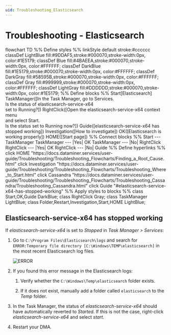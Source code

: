 ```yaml
---
uid: Troubleshooting_Elasticsearch
---
```


# Troubleshooting - Elasticsearch

<div class="mermaid">
flowchart TD
%% Define styles %%
linkStyle default stroke:#cccccc
classDef LightBlue fill:#9DDAF5,stroke:#000070,stroke-width:0px, color:#1E5179;
classDef Blue fill:#4BAEEA,stroke:#000070,stroke-width:0px, color:#FFFFFF;
classDef DarkBlue fill:#1E5179,stroke:#000070,stroke-width:0px, color:#FFFFFF;
classDef DarkGray fill:#58595B,stroke:#000070,stroke-width:0px, color:#FFFFFF;
classDef Gray fill:#999999,stroke:#000070,stroke-width:0px, color:#FFFFFF;
classDef LightGray fill:#DDDDDD,stroke:#000070,stroke-width:0px, color:#1E5179;
%% Define blocks %%
Start[Elasticsearch]
TaskManager([In the Task Manager, go to Services. <br>Is the status of elasticsearch-service-x64 <br> set to Running?])
RightClick([Open the elasticsearch-service-x64 context menu <br>and select Start. <br>Is the status set to Running now?])
Guide([elasticsearch-service-x64 has stopped working])
Investigation([How to investigate])
OK([Elasticsearch is working properly])
HOME([Start page])
%% Connect blocks %%
Start --- TaskManager
TaskManager --- |Yes| OK
TaskManager --- |No| RightClick
RightClick --- |Yes| OK
RightClick --- |No| Guide
%% Define hyperlinks %%
click HOME "https://docs.dataminer.services/user-guide/Troubleshooting/Troubleshooting_Flowcharts/Finding_a_Root_Cause.html"
click Investigation "https://docs.dataminer.services/user-guide/Troubleshooting/Troubleshooting_Flowcharts/Troubleshooting_Where_to_Start.html"
click Cassandra "https://docs.dataminer.services/user-guide/Troubleshooting/Troubleshooting_Flowcharts/Troubleshooting_Cassandra/Troubleshooting_Cassandra.html"
click Guide "#elasticsearch-service-x64-has-stopped-working"
%% Apply styles to blocks %%
class Start,OK,Guide DarkBlue;
class RightClick Gray;
class TaskManager LightBlue;
class Folder,Restart,Investigation,Start,HOME LightBlue;
</div>

## Elasticsearch-service-x64 has stopped working

If *elasticsearch-service-x64* is set to *Stopped* in *Task Manager > Services*:

1. Go to `C:\Program Files\Elasticsearch\logs` and search for `ERROR:Temporary file directory [C:\Windows\TEMP\elasticsearch]` in the most recent Elasticsearch log files.

   ![ERROR](~/user-guide/images/Elasticsearch_Error.png)

1. If you found this error message in the Elasticsearch logs:

   1. Verify whether the `C:\Windows\Temp\elasticsearch` folder exists.

   1. If it does not exist, manually add a folder called `elasticsearch` to the *Temp* folder.

1. In the Task Manager, the status of *elasticsearch-service-x64* should have automatically reverted to *Started*. If this is not the case, right-click *elasticsearch-service-x64* and select *start*.

1. Restart your DMA.
